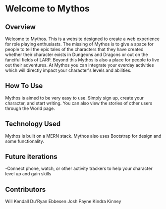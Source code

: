 # Welcome to Mythos

## Overview
Welcome to Mythos. This is a website designed to create a web experience for role playing enthusiasts. The missing of Mythos is to give a space for people to tell the epic tales of the characters that they have created whether their character exists in Dungeons and Dragons or out on the fanciful fields of LARP. Beyond this Mythos is also a place for people to live out their adventures. At Mythos you can integrate your everday activities which will directly impact your character's levels and abilities. 

## How To Use
Mythos is aimed to be very easy to use. Simply sign up, create your character, and start writing. You can also view the stories of other users through the World page.

## Technology Used
Mythos is built on a MERN stack. Mythos also uses Bootstrap for design and some functionality. 

## Future iterations
-Connect phone, watch, or other activity trackers to help your character level up and gain skills

## Contributors
Will Kendall
Du'Ryan Ebbesen
Josh Payne
Kindra Kinney
